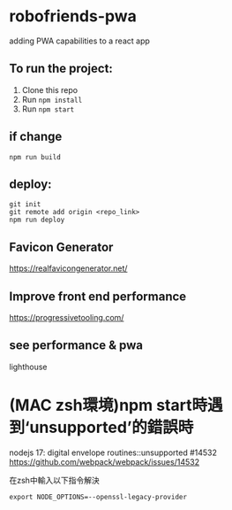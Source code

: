 # robofriends-pwa
adding PWA capabilities to a react app

## To run the project:

1. Clone this repo
2. Run `npm install`
3. Run `npm start`

## if change
`npm run build`

## deploy:
```
git init
git remote add origin <repo_link>
npm run deploy
```

## Favicon Generator

https://realfavicongenerator.net/

## Improve front end performance
https://progressivetooling.com/

## see performance & pwa
lighthouse

# (MAC zsh環境)npm start時遇到‘unsupported’的錯誤時

nodejs 17: digital envelope routines::unsupported #14532
https://github.com/webpack/webpack/issues/14532

在zsh中輸入以下指令解決

`export NODE_OPTIONS=--openssl-legacy-provider`
